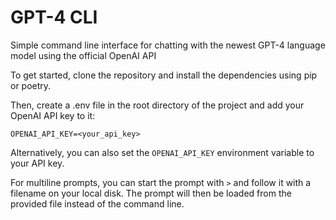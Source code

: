# GPT-4 CLI

Simple command line interface for chatting with the newest GPT-4 language model using the official OpenAI API

To get started, clone the repository and install the dependencies using pip or poetry.
    
Then, create a .env file in the root directory of the project and add your OpenAI API key to it:

```
OPENAI_API_KEY=<your_api_key>
```

Alternatively, you can also set the `OPENAI_API_KEY` environment variable to your API key.

For multiline prompts, you can start the prompt with `>` and follow it with a filename on your local disk. The prompt
will then be loaded from the provided file instead of the command line.